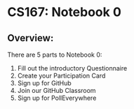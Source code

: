 # CS167: Notebook 0

## Overview:
There are 5 parts to Notebook 0: 
1. Fill out the introductory Questionnaire
2. Create your Participation Card
3. Sign up for GitHub
4. Join our GitHub Classroom
5. Sign up for PollEverywhere

